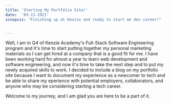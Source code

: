 ```yaml
---
title: 'Starting My Portfolio Site!'
date:  '03-11-2021'
sinopsis: "Finishing up at Kenzie and ready to start me dev career!"


---
```




Well, I am in Q4 of Kenzie Academy's Full-Stack Software Engineering program and it's time to start putting together my personal marketing materials so I can get hired at a company that is a good fit for me. I have been working hard for almost a year to learn web development and software engineering, and now it's time to take the next step and to put my newly acquired skills to work. I decided to include a blog on my portfolio site because I want to document my experience as a newcomer to tech and be able to share my eperience with potential employers, collaborators, and anyone who may be considering starting a tech career.

Welcome to my journey, and I am glad you are here to be a part of it. 
